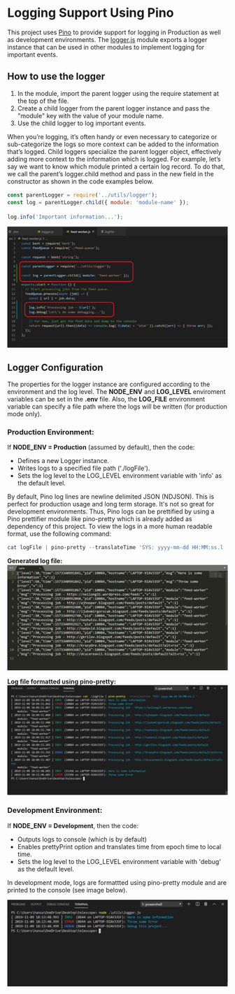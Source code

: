 # Logging Support Using Pino

This project uses [Pino](http://getpino.io/#/) to provide support for logging in Production as well as development environments. The [logger.js](../utils/logger.js) module exports a logger instance that can be used in other modules to implement logging for important events.
## How to use the logger

1. In the module, import the parent logger using the require statement at the top of the file.
2. Create a child logger from the parent logger instance and pass the "module" key with the value of your module name.
3. Use the child logger to log important events.

When you’re logging, it’s often handy or even necessary to categorize or sub-categorize the logs so more context can be added to the information that’s logged. Child loggers specialize the parent logger object, effectively adding more context to the information which is logged. For example, let’s say we want to know which module printed a certain log record. To do that, we call the parent’s logger.child method and pass in the new field in the constructor as shown in the code examples below.

```javascript
const parentLogger = require('../utils/logger');
const log = parentLogger.child({ module: 'module-name' });

log.info('Important information...');
```

![childLoggerExample](./images/childLoggerExample.png)

## Logger Configuration
The properties for the logger instance are configured according to the environment and the log level. The **NODE_ENV** and **LOG_LEVEL** enviroment variables can be set in the **.env** file. Also, the **LOG_FILE** environment variable can specify a file path where the logs will be written (for production mode only).

### Production Environment:
 If **NODE_ENV = Production** (assumed by default), then the code:
 * Defines a new Logger instance.
 * Writes logs to a specified file path ('./logFile').
 * Sets the log level to the LOG_LEVEL environment variable with 'info' as the default level.

 By default, Pino log lines are newline delimited JSON (NDJSON). This is perfect for production usage and long term storage. It's not so great for development environments. Thus, Pino logs can be prettified by using a Pino prettifier module like pino-pretty which is already added as dependency of this project. To view the logs in a more human readable format, use the following command:

```powershell
cat logFile | pino-pretty --translateTime 'SYS: yyyy-mm-dd HH:MM:ss.l '
```
**Generated log file:**
![generatedLogFile](./images/generatedLogFile.png)

**Log file formatted using pino-pretty:**
![prettyPrintLogFileToConsole](./images/prettyPrintLogFileToConsole.png)

### Development Environment:
 If **NODE_ENV = Development**, then the code:
  * Outputs logs to console (which is by default)
 * Enables prettyPrint option and translates time from epoch time to local time.
 * Sets the log level to the LOG_LEVEL environment variable with 'debug' as the default level.

In development mode, logs are formattted using pino-pretty module and are printed to the console (see image below).

![logToConsole](./images/logToConsole.png)
